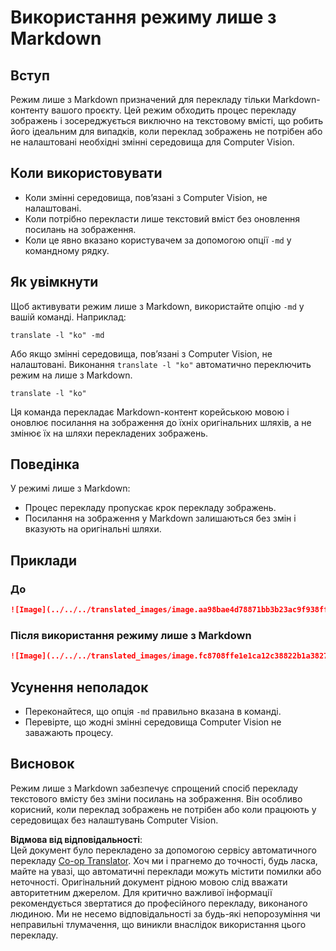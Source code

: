 <!--
CO_OP_TRANSLATOR_METADATA:
{
  "original_hash": "9b1b247a8d0f1736459e0e9ede0d9c92",
  "translation_date": "2025-06-12T11:44:28+00:00",
  "source_file": "getting_started/markdown-only-mode.md",
  "language_code": "uk"
}
-->
# Використання режиму лише з Markdown

## Вступ
Режим лише з Markdown призначений для перекладу тільки Markdown-контенту вашого проєкту. Цей режим обходить процес перекладу зображень і зосереджується виключно на текстовому вмісті, що робить його ідеальним для випадків, коли переклад зображень не потрібен або не налаштовані необхідні змінні середовища для Computer Vision.

## Коли використовувати
- Коли змінні середовища, пов’язані з Computer Vision, не налаштовані.
- Коли потрібно перекласти лише текстовий вміст без оновлення посилань на зображення.
- Коли це явно вказано користувачем за допомогою опції `-md` у командному рядку.

## Як увімкнути
Щоб активувати режим лише з Markdown, використайте опцію `-md` у вашій команді. Наприклад:
```
translate -l "ko" -md
```

Або якщо змінні середовища, пов’язані з Computer Vision, не налаштовані. Виконання `translate -l "ko"` автоматично переключить режим на лише з Markdown.

```
translate -l "ko"
```

Ця команда перекладає Markdown-контент корейською мовою і оновлює посилання на зображення до їхніх оригінальних шляхів, а не змінює їх на шляхи перекладених зображень.

## Поведінка
У режимі лише з Markdown:
- Процес перекладу пропускає крок перекладу зображень.
- Посилання на зображення у Markdown залишаються без змін і вказують на оригінальні шляхи.

## Приклади
### До
```markdown
![Image](../../../translated_images/image.aa98bae4d78871bb3b23ac9f938ff86539da4cd6fb4c52dafedc4665135c3d61.uk.png)
```
### Після використання режиму лише з Markdown
```markdown
![Image](../../../translated_images/image.fc8708ffe1e1ca12c38822b1a382726da4b232025d1daa8a50ab75c8635d0c4a.uk.png)
```

## Усунення неполадок
- Переконайтеся, що опція `-md` правильно вказана в команді.
- Перевірте, що жодні змінні середовища Computer Vision не заважають процесу.

## Висновок
Режим лише з Markdown забезпечує спрощений спосіб перекладу текстового вмісту без зміни посилань на зображення. Він особливо корисний, коли переклад зображень не потрібен або коли працюють у середовищах без налаштувань Computer Vision.

**Відмова від відповідальності**:  
Цей документ було перекладено за допомогою сервісу автоматичного перекладу [Co-op Translator](https://github.com/Azure/co-op-translator). Хоч ми і прагнемо до точності, будь ласка, майте на увазі, що автоматичні переклади можуть містити помилки або неточності. Оригінальний документ рідною мовою слід вважати авторитетним джерелом. Для критично важливої інформації рекомендується звертатися до професійного перекладу, виконаного людиною. Ми не несемо відповідальності за будь-які непорозуміння чи неправильні тлумачення, що виникли внаслідок використання цього перекладу.